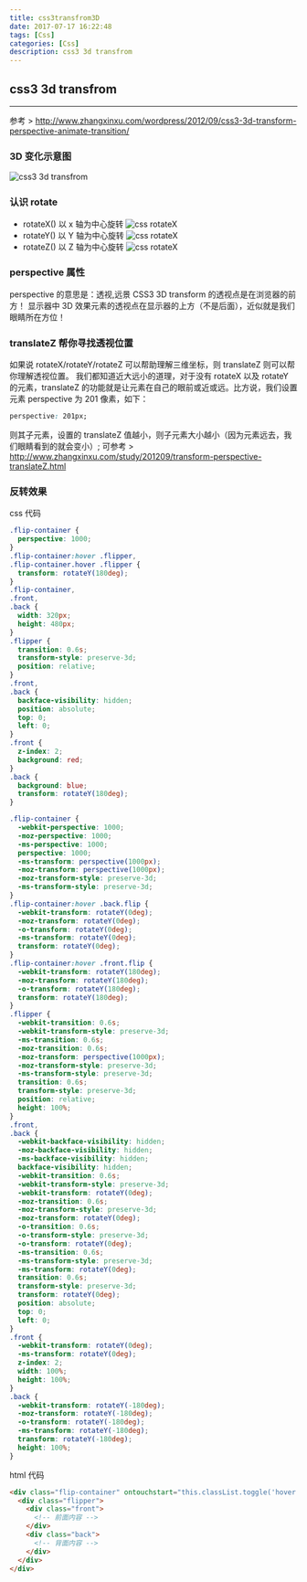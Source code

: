 ```yaml
---
title: css3transfrom3D
date: 2017-07-17 16:22:48
tags: [Css]
categories: [Css]
description: css3 3d transfrom
---
```


## css3 3d transfrom

---

参考 > http://www.zhangxinxu.com/wordpress/2012/09/css3-3d-transform-perspective-animate-transition/

### 3D 变化示意图

![css3 3d transfrom](../../images/3d_axes.png)

### 认识 rotate

- rotateX() 以 x 轴为中心旋转
  ![css rotateX](../../images/rotateX.png)
- rotateY() 以 Y 轴为中心旋转
  ![css rotateX](../../images/rotateX.png)
- rotateZ() 以 Z 轴为中心旋转
  ![css rotateX](../../images/rotateX.png)

### perspective 属性

perspective 的意思是：透视,远景
CSS3 3D transform 的透视点是在浏览器的前方！
显示器中 3D 效果元素的透视点在显示器的上方（不是后面），近似就是我们眼睛所在方位！

### translateZ 帮你寻找透视位置

如果说 rotateX/rotateY/rotateZ 可以帮助理解三维坐标，则 translateZ 则可以帮你理解透视位置。
我们都知道近大远小的道理，对于没有 rotateX 以及 rotateY 的元素，translateZ 的功能就是让元素在自己的眼前或近或远。比方说，我们设置元素 perspective 为 201 像素，如下：

```css
perspective: 201px;
```

则其子元素，设置的 translateZ 值越小，则子元素大小越小（因为元素远去，我们眼睛看到的就会变小）;
可参考 > <http://www.zhangxinxu.com/study/201209/transform-perspective-translateZ.html>

### 反转效果

css 代码

```css
.flip-container {
  perspective: 1000;
}
.flip-container:hover .flipper,
.flip-container.hover .flipper {
  transform: rotateY(180deg);
}
.flip-container,
.front,
.back {
  width: 320px;
  height: 480px;
}
.flipper {
  transition: 0.6s;
  transform-style: preserve-3d;
  position: relative;
}
.front,
.back {
  backface-visibility: hidden;
  position: absolute;
  top: 0;
  left: 0;
}
.front {
  z-index: 2;
  background: red;
}
.back {
  background: blue;
  transform: rotateY(180deg);
}
```

```css
.flip-container {
  -webkit-perspective: 1000;
  -moz-perspective: 1000;
  -ms-perspective: 1000;
  perspective: 1000;
  -ms-transform: perspective(1000px);
  -moz-transform: perspective(1000px);
  -moz-transform-style: preserve-3d;
  -ms-transform-style: preserve-3d;
}
.flip-container:hover .back.flip {
  -webkit-transform: rotateY(0deg);
  -moz-transform: rotateY(0deg);
  -o-transform: rotateY(0deg);
  -ms-transform: rotateY(0deg);
  transform: rotateY(0deg);
}
.flip-container:hover .front.flip {
  -webkit-transform: rotateY(180deg);
  -moz-transform: rotateY(180deg);
  -o-transform: rotateY(180deg);
  transform: rotateY(180deg);
}
.flipper {
  -webkit-transition: 0.6s;
  -webkit-transform-style: preserve-3d;
  -ms-transition: 0.6s;
  -moz-transition: 0.6s;
  -moz-transform: perspective(1000px);
  -moz-transform-style: preserve-3d;
  -ms-transform-style: preserve-3d;
  transition: 0.6s;
  transform-style: preserve-3d;
  position: relative;
  height: 100%;
}
.front,
.back {
  -webkit-backface-visibility: hidden;
  -moz-backface-visibility: hidden;
  -ms-backface-visibility: hidden;
  backface-visibility: hidden;
  -webkit-transition: 0.6s;
  -webkit-transform-style: preserve-3d;
  -webkit-transform: rotateY(0deg);
  -moz-transition: 0.6s;
  -moz-transform-style: preserve-3d;
  -moz-transform: rotateY(0deg);
  -o-transition: 0.6s;
  -o-transform-style: preserve-3d;
  -o-transform: rotateY(0deg);
  -ms-transition: 0.6s;
  -ms-transform-style: preserve-3d;
  -ms-transform: rotateY(0deg);
  transition: 0.6s;
  transform-style: preserve-3d;
  transform: rotateY(0deg);
  position: absolute;
  top: 0;
  left: 0;
}
.front {
  -webkit-transform: rotateY(0deg);
  -ms-transform: rotateY(0deg);
  z-index: 2;
  width: 100%;
  height: 100%;
}
.back {
  -webkit-transform: rotateY(-180deg);
  -moz-transform: rotateY(-180deg);
  -o-transform: rotateY(-180deg);
  -ms-transform: rotateY(-180deg);
  transform: rotateY(-180deg);
  height: 100%;
}
```

html 代码

```html
<div class="flip-container" ontouchstart="this.classList.toggle('hover');">
  <div class="flipper">
    <div class="front">
      <!-- 前面内容 -->
    </div>
    <div class="back">
      <!-- 背面内容 -->
    </div>
  </div>
</div>
```
